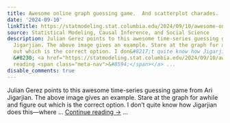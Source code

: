 ```yaml
---
title: Awesome online graph guessing game.  And scatterplot charades.
date: '2024-09-10'
linkTitle: https://statmodeling.stat.columbia.edu/2024/09/10/awesome-online-graph-guessing-game-and-scatterplot-charades/
source: Statistical Modeling, Causal Inference, and Social Science
description: Julian Gerez points to this awesome time-series guessing game from Ari
  Jigarjian. The above image gives an example. Stare at the graph for awhile and figure
  out which is the correct option. I don&#8217;t quite know how Jigarjian does this&#8212;where
  &#8230; <a href="https://statmodeling.stat.columbia.edu/2024/09/10/awesome-online-graph-guessing-game-and-scatterplot-charades/">Continue
  reading <span class="meta-nav">&#8594;</span></a> ...
disable_comments: true
---
```

Julian Gerez points to this awesome time-series guessing game from Ari Jigarjian. The above image gives an example. Stare at the graph for awhile and figure out which is the correct option. I don&#8217;t quite know how Jigarjian does this&#8212;where &#8230; <a href="https://statmodeling.stat.columbia.edu/2024/09/10/awesome-online-graph-guessing-game-and-scatterplot-charades/">Continue reading <span class="meta-nav">&#8594;</span></a> ...